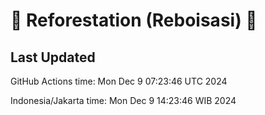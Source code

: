 
# 🌳 Reforestation (Reboisasi) 🌲

## Last Updated

GitHub Actions time: Mon Dec  9 07:23:46 UTC 2024

Indonesia/Jakarta time: Mon Dec  9 14:23:46 WIB 2024
